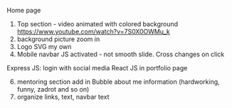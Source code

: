 Home page
1. Top section - video animated with colored background https://www.youtube.com/watch?v=7S0X0OWMu_k
2. background picture zoom in
5. Logo SVG my own
7. Mobile navbar JS activated - not smooth slide. Cross changes on click

Express JS:
login with social media
React JS in portfolio page

6. mentoring section add in Bubble about me information (hardworking, funny, zadrot and so on)
8. organize links, text, navbar text

